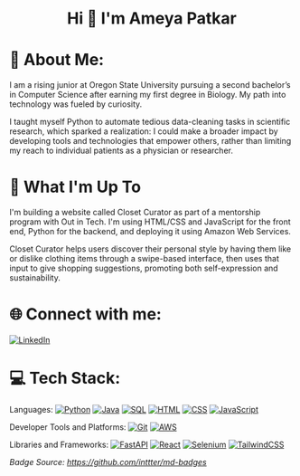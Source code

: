 <h1 align="center">Hi 👋 I'm Ameya Patkar</h1>

# 💫 About Me:
I am a rising junior at Oregon State University pursuing a second bachelor’s in Computer Science after earning my first degree in Biology. My path into technology was fueled by curiosity. 

I taught myself Python to automate tedious data-cleaning tasks in scientific research, which sparked a realization: I could make a broader impact by developing tools and technologies that empower others, rather than limiting my reach to individual patients as a physician or researcher.

# 🚀 What I'm Up To

I'm building a website called Closet Curator as part of a mentorship program with Out in Tech. I'm using HTML/CSS and JavaScript for the front end, Python for the backend, and deploying it using Amazon Web Services. 

Closet Curator helps users discover their personal style by having them like or dislike clothing items through a swipe-based interface, then uses that input to give shopping suggestions, promoting both self-expression and sustainability.

# 🌐 Connect with me:
[![LinkedIn](https://custom-icon-badges.demolab.com/badge/LinkedIn-0A66C2?logo=linkedin-white&logoColor=fff)](https://www.linkedin.com/in/ameyaspatkar/)

# 💻 Tech Stack:
Languages: 
[![Python](https://img.shields.io/badge/Python-3776AB?logo=python&logoColor=fff)](#)
[![Java](https://img.shields.io/badge/Java-%23ED8B00.svg?logo=openjdk&logoColor=white)](#)
[![SQL](https://img.shields.io/badge/Postgres-%23316192.svg?logo=postgresql&logoColor=white)](#)
[![HTML](https://img.shields.io/badge/HTML-%23E34F26.svg?logo=html5&logoColor=white)](#) 
[![CSS](https://img.shields.io/badge/CSS-1572B6?logo=css3&logoColor=fff)](#)
[![JavaScript](https://img.shields.io/badge/JavaScript-F7DF1E?logo=javascript&logoColor=000)](#)

Developer Tools and Platforms: 
[![Git](https://img.shields.io/badge/Git-F05032?logo=git&logoColor=fff)](#)
[![AWS](https://img.shields.io/badge/AWS-%23FF9900.svg?logo=amazon-web-services&logoColor=white)](#)

Libraries and Frameworks: 
[![FastAPI](https://img.shields.io/badge/FastAPI-009485.svg?logo=fastapi&logoColor=white)](#)
[![React](https://img.shields.io/badge/React-%2320232a.svg?logo=react&logoColor=%2361DAFB)](#)
[![Selenium](https://img.shields.io/badge/Selenium-43B02A?logo=selenium&logoColor=fff)](#)
[![TailwindCSS](https://img.shields.io/badge/Tailwind%20CSS-%2338B2AC.svg?logo=tailwind-css&logoColor=white)](#)

*Badge Source: https://github.com/inttter/md-badges*
